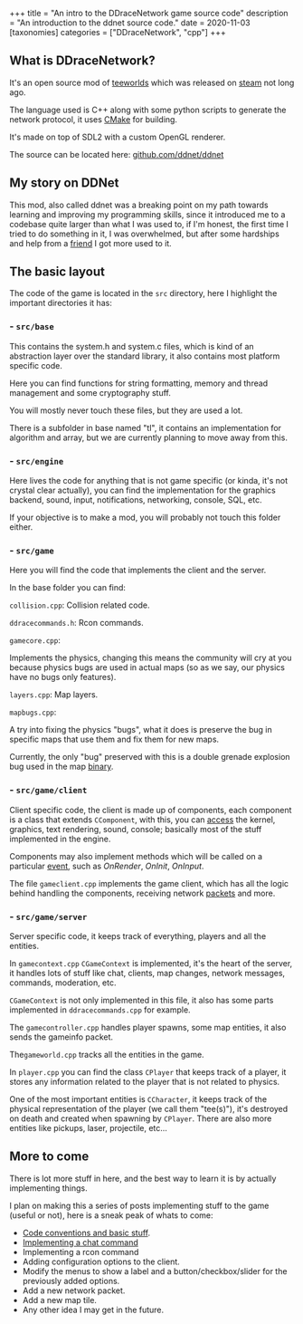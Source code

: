 +++
title = "An intro to the DDraceNetwork game source code"
description = "An introduction to the ddnet source code."
date = 2020-11-03
[taxonomies]
categories = ["DDraceNetwork", "cpp"]
+++

## What is DDraceNetwork?

It's an open source mod of [teeworlds](https://teeworlds.com/) which was released on [steam](https://store.steampowered.com/app/412220/DDraceNetwork/) not long ago.

The language used is C++ along with some python scripts to generate the network protocol, it uses [CMake](https://cmake.org/) for building.

It's made on top of SDL2 with a custom OpenGL renderer.

The source can be located here: [github.com/ddnet/ddnet](https://github.com/ddnet/ddnet)

## My story on DDNet
This mod, also called ddnet was a breaking point on my path towards learning and improving my programming skills, since it introduced me to a codebase quite larger than what I was used to, if I'm honest, the first time I tried to do something in it, I was overwhelmed, but after some hardships and help from a [friend](https://timakro.de/) I got more used to it.

## The basic layout
The code of the game is located in the `src` directory, here I highlight the important directories it has:


### - `src/base`
This contains the system.h and system.c files, which is kind of an abstraction layer over the standard library, it also contains most platform specific code.

Here you can find functions for string formatting, memory and thread management and some cryptography stuff.

You will mostly never touch these files, but they are used a lot.

There is a subfolder in base named "tl", it contains an implementation for algorithm and array, but we are currently planning to move away from this.

### - `src/engine`
Here lives the code for anything that is not game specific (or kinda, it's not crystal clear actually), you can find the implementation for the graphics backend, sound, input, notifications, networking, console, SQL, etc.

If your objective is to make a mod, you will probably not touch this folder either.

### - `src/game`
Here you will find the code that implements the client and the server.

In the base folder you can find:

`collision.cpp`: Collision related code.

`ddracecommands.h`: Rcon commands.

`gamecore.cpp`:

Implements the physics, changing this means the community will cry at you because physics bugs are used in actual maps (so as we say, our physics have no bugs only features).

`layers.cpp`: Map layers.

`mapbugs.cpp`:

A try into fixing the physics "bugs", what it does is preserve the bug in specific maps that use them and fix them for new maps.

Currently, the only "bug" preserved with this is a double grenade explosion bug used in the map [binary](https://ddnet.tw/maps/Binary).

### - `src/game/client`
Client specific code, the client is made up of components, each component is a class that extends `CComponent`, with this, you can [access](https://github.com/ddnet/ddnet/blob/e256b11d367d001f0baf3905ab78e21ae2747718/src/game/client/component.h#L21) the kernel, graphics, text rendering, sound, console; basically most of the stuff implemented in the engine.

Components may also implement methods which will be called on a particular [event](https://github.com/ddnet/ddnet/blob/e256b11d367d001f0baf3905ab78e21ae2747718/src/game/client/component.h#L61), such as *OnRender*, *OnInit*, *OnInput*.

The file `gameclient.cpp` implements the game client, which has all the logic behind handling the components, receiving network [packets](https://github.com/ddnet/ddnet/blob/e256b11d367d001f0baf3905ab78e21ae2747718/src/game/client/gameclient.cpp#L752) and more.

### - `src/game/server`
Server specific code, it keeps track of everything, players and all the entities.

In `gamecontext.cpp` `CGameContext` is implemented, it's the heart of the server, it handles lots of stuff like chat, clients, map changes, network messages, commands, moderation, etc.

`CGameContext` is not only implemented in this file, it also has some parts implemented in `ddracecommands.cpp` for example.

The `gamecontroller.cpp` handles player spawns, some map entities, it also sends the gameinfo packet.

The`gameworld.cpp` tracks all the entities in the game.

In `player.cpp` you can find the class `CPlayer` that keeps track of a player, it stores any information related to the player that is not related to physics.

One of the most important entities is `CCharacter`, it keeps track of the physical representation of the player (we call them "tee(s)"), it's destroyed on death and created when spawning by `CPlayer`. There are also more entities like pickups, laser, projectile, etc...


## More to come
There is lot more stuff in here, and the best way to learn it is by actually implementing things.

I plan on making this a series of posts implementing stuff to the game (useful or not), here is a sneak peak of whats to come:

- [Code conventions and basic stuff](/blog/code-conventions-in-ddnet).
- [Implementing a chat command](/blog/chat-command-ddracenetwork)
- Implementing a rcon command
- Adding configuration options to the client.
- Modify the menus to show a label and a button/checkbox/slider for the previously added options.
- Add a new network packet.
- Add a new map tile.
- Any other idea I may get in the future.